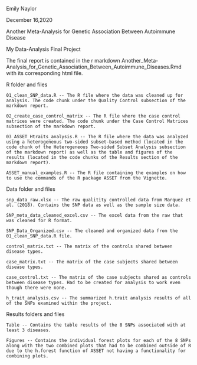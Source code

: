 Emily Naylor

December 16,2020

Another Meta-Analysis for Genetic Association Between Autoimmune Disease

My Data-Analysis Final Project


The final report is contained in the r markdown Another_Meta-Analysis_for_Genetic_Association_Between_Autoimmune_Diseases.Rmd with its corresponding html file.


R folder and files

	01_clean_SNP_data.R -- The R file where the data was cleaned up for analysis. The code chunk under the Quality Control subsection of the markdown report.

	02_create_case_control_matrix -- The R file where the case control matrices were created. The code chunk under the Case Control Matrices subsection of the markdown report.
	
	03_ASSET_Htraits_analysis.R -- The R file where the data was analyzed using a heterogeneous two-sided subset-based method (located in the code chunk of the Heterogeneous Two-sided Subset Analysis subsection of the markdown report) as well as the table and figures of the results (located in the code chunks of the Results section of the markdown report).
	
	ASSET_manual_examples.R -- The R file containing the examples on how to use the commands of the R package ASSET from the Vignette.

Data folder and files
	
	snp_data_raw.xlsx -- The raw qualitity controlled data from Marquez et al. (2018). Contains the SNP data as well as the sample size data.
	
	SNP_meta_data_cleaned_excel.csv -- The excel data from the raw that was cleaned for R format.
	
	SNP_Data_Organized.csv -- The cleaned and organized data from the 01_clean_SNP_data.R file.
	
	control_matrix.txt -- The matrix of the controls shared between disease types.
	
	case_matrix.txt -- The matrix of the case subjects shared between disease types.
	
	case_control.txt -- The matrix of the case subjects shared as controls between disease types. Had to be created for analysis to work even though there were none.
	
	h_trait_analysis.csv -- The summarized h.trait analysis results of all of the SNPs examined within the project. 

Results folders and files

	Table -- Contains the table results of the 8 SNPs associated with at least 3 diseases.
	
	Figures -- Contains the individual forest plots for each of the 8 SNPs along with the two combined plots that had to be combined outside of R due to the h.forest function of ASSET not having a functionality for combining plots. 

